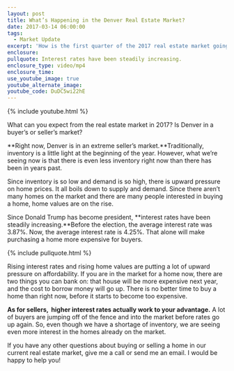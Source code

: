```yaml
---
layout: post
title: What’s Happening in the Denver Real Estate Market?
date: 2017-03-14 06:00:00
tags:
  - Market Update
excerpt: 'How is the first quarter of the 2017 real estate market going in Denver? I’ll go over a few things you should know, such as what’s going on with inventory, interest rates, and home values.'
enclosure:
pullquote: Interest rates have been steadily increasing.
enclosure_type: video/mp4
enclosure_time:
use_youtube_image: true
youtube_alternate_image:
youtube_code: DuDC5wi22hE
---
```



{% include youtube.html %}

What can you expect from the real estate market in 2017? Is Denver in a buyer’s or seller’s market?

**Right now, Denver is in an extreme seller’s market.**Traditionally, inventory is a little light at the beginning of the year. However, what we’re seeing now is that there is even less inventory right now than there has been in years past.

Since inventory is so low and demand is so high, there is upward pressure on home prices. It all boils down to supply and demand. Since there aren’t many homes on the market and there are many people interested in buying a home, home values are on the rise.

Since Donald Trump has become president, **interest rates have been steadily increasing.**Before the election, the average interest rate was 3.87%. Now, the average interest rate is 4.25%. That alone will make purchasing a home more expensive for buyers.

{% include pullquote.html %}

Rising interest rates and rising home values are putting a lot of upward pressure on affordability. If you are in the market for a home now, there are two things you can bank on: that house will be more expensive next year, and the cost to borrow money will go up. There is no better time to buy a home than right now, before it starts to become too expensive.

**As for sellers,  higher interest rates actually work to your advantage.** A lot of buyers are jumping off of the fence and into the market before rates go up again. So, even though we have a shortage of inventory, we are seeing even more interest in the homes already on the market.

If you have any other questions about buying or selling a home in our current real estate market, give me a call or send me an email. I would be happy to help you!